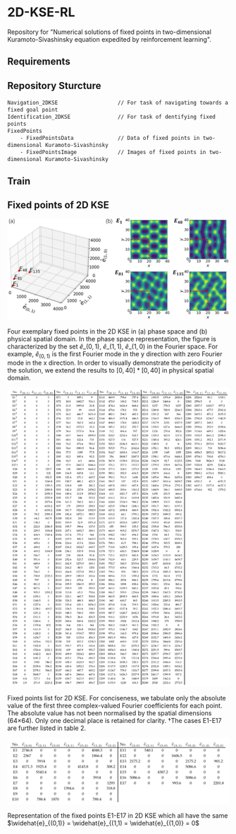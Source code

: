# 2D-KSE-RL

Repository for "Numerical solutions of fixed points in two-dimensional Kuramoto-Sivashinsky equation expedited by reinforcement learning".

## Requirements



## Repository Sturcture

```
Navigation_2DKSE                   // For task of navigating towards a fixed goal point
Identification_2DKSE               // For task of dentifying fixed points
FixedPoints
    - FixedPointsData              // Data of fixed points in two-dimensional Kuramoto-Sivashinsky
    - FixedPointsImage             // Images of fixed points in two-dimensional Kuramoto-Sivashinsky
```

## Train



## Fixed points of 2D KSE


<img src="ImageForPresent\FixedPoints.png" width="800">

Four exemplary fixed points in the 2D KSE in (a) phase space and (b) physical spatial domain. In the phase space representation, the figure is characterized by the set $\widehat{e}\_{(0,1)}$,  $\widehat{e}\_{(1,1)}$,  $\widehat{e}\_{(1,0)}$ in the Fourier space. For example, $\widehat{e}_{(0,1)}$ is the first Fourier mode in the y direction with zero Fourier mode in the x direction. In order to visually demonstrate the periodicity of the solution, we extend the results to $[0, 40] * [0, 40]$ in physical spatial domain.



<img src="ImageForPresent\FixedPointsList.png" width="800">

Fixed points list for 2D KSE. For conciseness, we tabulate only the absolute value of the first three complex-valued Fourier coefficients for each point. The absolute value has not been normalised by the spatial dimensions (64×64). Only one decimal place is retained for clarity. †The cases E1-E17 are further listed in table 2.



<img src="ImageForPresent\FixedPointsZeroList.png" width="800">

Representation of the fixed points E1-E17 in 2D KSE which all have the same ̂$\widehat{e}\_{(0,1)} = \widehat{e}\_{(1,1) = \widehat{e}\_{(1,0)} = 0$



